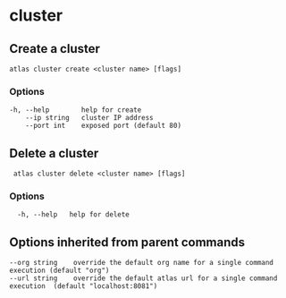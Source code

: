 # cluster

## Create a cluster 

```
atlas cluster create <cluster name> [flags]
```

### Options

```
-h, --help        help for create
    --ip string   cluster IP address
    --port int    exposed port (default 80)
```

## Delete a cluster

```
 atlas cluster delete <cluster name> [flags]
```

### Options

```
  -h, --help   help for delete
```

## Options inherited from parent commands

```
--org string    override the default org name for a single command execution (default "org")
--url string    override the default atlas url for a single command execution  (default "localhost:8081")
```